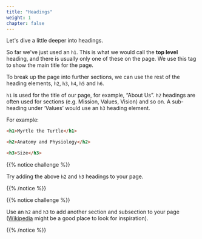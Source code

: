```yaml
---
title: "Headings"
weight: 1
chapter: false
---
```


Let's dive a little deeper into headings.

So far we've just used an `h1`.
This is what we would call the **top level** heading, and there is usually only one of these on the page.
We use this tag to show the main title for the page.

To break up the page into further sections, we can use the rest of the heading elements, `h2`, `h3`, `h4`, `h5` and `h6`.

`h1` is used for the title of our page, for example, “About Us”.
`h2` headings are often used for sections (e.g. Mission, Values, Vision) and so on.
A sub-heading under ‘Values’ would use an `h3` heading element. 

For example:

```html
<h1>Myrtle the Turtle</h1>

<h2>Anatomy and Physiology</h2>

<h3>Size</h3>
```

{{% notice challenge %}}

Try adding the above `h2` and `h3` headings to your page.

{{% /notice %}}

{{% notice challenge %}}

Use an `h2` and `h3` to add another section and subsection to your page ([Wikipedia](https://en.wikipedia.org/wiki/Turtle) might be a good place to look for inspiration).

{{% /notice %}}

